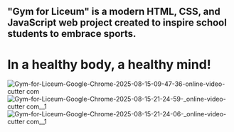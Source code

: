 ## "Gym for Liceum" is a modern HTML, CSS, and JavaScript web project created to inspire school students to embrace sports.
# In a healthy body, a healthy mind!

![Gym-for-Liceum-Google-Chrome-2025-08-15-09-47-36-_online-video-cutter com_](https://github.com/user-attachments/assets/e83f2c70-4ae0-4f51-9780-ea69ff0fc8e9) <br>
![Gym-for-Liceum-Google-Chrome-2025-08-15-21-24-59-_online-video-cutter com__1](https://github.com/user-attachments/assets/12e15396-9fa9-44fd-adde-01132df6a6bf) <br>
![Gym-for-Liceum-Google-Chrome-2025-08-15-21-24-06-_online-video-cutter com__1](https://github.com/user-attachments/assets/77ff6bf5-1b50-442b-920b-e703072102ca)











